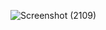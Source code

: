 ![Screenshot (2109)](https://user-images.githubusercontent.com/87316028/125966326-d3989ec2-5a49-4649-b4d4-3b8cfcf327ce.png)



